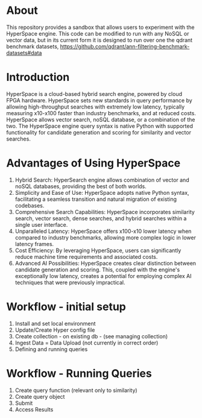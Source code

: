 About
=================================
This repository provides a sandbox that allows users to experiment with the HyperSpace engine. This code can be modified to run with any NoSQL or vector data, but in its current form it is designed to run over one the qdrant benchmark datasets,  https://github.com/qdrant/ann-filtering-benchmark-datasets#data 

Introduction
=================================
HyperSpace is a cloud-based hybrid search engine, powered by cloud FPGA hardware. HyperSpace sets new standards in query performance by allowing high-throughput searches with extremely low latency, typically measuring x10-x100 faster than industry benchmarks, and at reduced costs. 
HyperSpace allows vector search, noSQL database, or a combination of the two.
The HyperSpace engine query syntax is native Python with supported functionality for candidate generation and scoring for similarity and vector searches. 

Advantages of Using HyperSpace
=================================
1. Hybrid Search: HyperSearch engine allows combination of vector and noSQL databases, providing the best of both worlds. 
2. Simplicity and Ease of Use: HyperSpace adopts native Python syntax, facilitating a seamless transition and natural migration of existing codebases.
3. Comprehensive Search Capabilities: HyperSpace incorporates similarity search, vector search, dense searches, and hybrid searches within a single user interface.
4. Unparalleled Latency: HyperSpace offers x100-x10 lower latency when compared to industry benchmarks, allowing more complex logic in lower latency frames.
5. Cost Efficiency: By leveraging HyperSpace, users can significantly reduce machine time requirements and associated costs.
6. Advanced AI Possibilities: HyperSpace creates clear distinction between candidate generation and scoring. This, coupled with the engine's exceptionally low latency, creates a  potential for employing complex AI techniques that were previously impractical.

Workflow - initial setup
=================================
1. Install and set local environment
2. Update/Create Hyper config file
3. Create collection - on existing db - (see managing collection)
4. Ingest Data = Data Upload (not currently in correct order)
5. Defining and running queries

Workflow - Running Queries
=================================
1. Create query function (relevant only to similarity)
2. Create query object
3. Submit
4. Access Results
